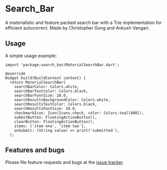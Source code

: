 # Search_Bar
A materialistic and feature packed search bar with a Trie implementation for efficient autocorrect. Made by Christopher Gong and Ankush Vangari.

## Usage

A simple usage example:

    import 'package:search_bar/MaterialSearchBar.dart';

    @override
    Widget build(BuildContext context) {
      return MaterialSearchBar(
        searchBarColor: Colors.white,
        searchBarTextColor: Colors.black,
        searchBarFontSize: 20.0,
        searchResultsBackgroundColor: Colors.white,
        searchResultsTextColor: Colors.black,
        searchResultsFontSize: 20.0,
        checkmarkIcon: Icon(Icons.check, color: Colors.teal[400]),
        submitButton: FloatingActionButton(),
        clearButton: FloatingActionButton(),
        items: ['item one', 'item two'],
        onSubmit: (String value) => print('submitted'),
      );

## Features and bugs

Please file feature requests and bugs at the [issue tracker][tracker].

[tracker]: https://github.com/dark-mode/Search_Bar/issues
